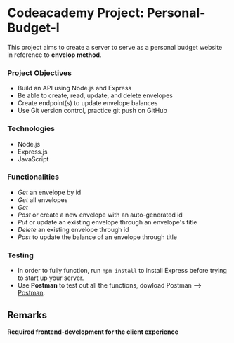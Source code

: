 # Codeacademy Project: Personal-Budget-I
This project aims to create a server to serve as a personal budget website in reference to **envelop method**.

### Project Objectives
- Build an API using Node.js and Express
- Be able to create, read, update, and delete envelopes
- Create endpoint(s) to update envelope balances
- Use Git version control, practice git push on GitHub

### Technologies
- Node.js
- Express.js
- JavaScript

### Functionalities
- *Get* an envelope by id
- *Get* all envelopes
- *Get* 
- *Post* or create a new envelope with an auto-generated id
- *Put* or update an existing envelope through an envelope's title
- *Delete* an existing envelope through id
- *Post* to update the balance of an envelope through title

### Testing
- In order to fully function, run `npm install` to install Express before trying to start up your server.
- Use **Postman** to test out all the functions, dowload Postman --> [Postman](https://www.postman.com/).
  
## Remarks
**Required frontend-development for the client experience**
